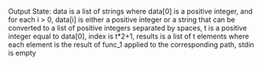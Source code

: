 Output State: data is a list of strings where data[0] is a positive integer, and for each i > 0, data[i] is either a positive integer or a string that can be converted to a list of positive integers separated by spaces, t is a positive integer equal to data[0], index is t*2+1, results is a list of t elements where each element is the result of func_1 applied to the corresponding path, stdin is empty